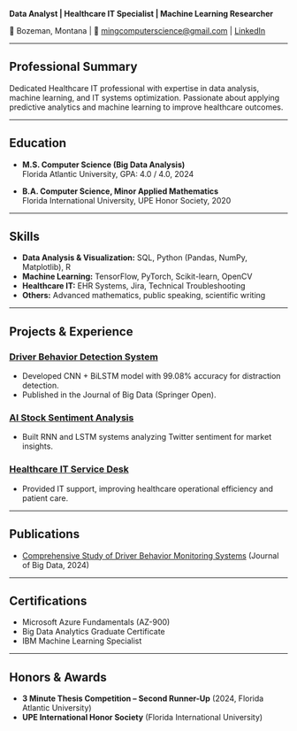 **Data Analyst | Healthcare IT Specialist | Machine Learning Researcher**

📍 Bozeman, Montana | 📧 [mingcomputerscience@gmail.com](mailto:mingcomputerscience@gmail.com) | [LinkedIn](https://www.linkedin.com/in/ming-ai)

---

## Professional Summary
Dedicated Healthcare IT professional with expertise in data analysis, machine learning, and IT systems optimization. Passionate about applying predictive analytics and machine learning to improve healthcare outcomes.

---

## Education
- **M.S. Computer Science (Big Data Analysis)**  
  Florida Atlantic University, GPA: 4.0 / 4.0, 2024

- **B.A. Computer Science, Minor Applied Mathematics**  
  Florida International University, UPE Honor Society, 2020

---

## Skills
- **Data Analysis & Visualization:** SQL, Python (Pandas, NumPy, Matplotlib), R  
- **Machine Learning:** TensorFlow, PyTorch, Scikit-learn, OpenCV  
- **Healthcare IT:** EHR Systems, Jira, Technical Troubleshooting  
- **Others:** Advanced mathematics, public speaking, scientific writing

---

## Projects & Experience
### [Driver Behavior Detection System](projects/driver_behavior_detection.md)
- Developed CNN + BiLSTM model with 99.08% accuracy for distraction detection.
- Published in the Journal of Big Data (Springer Open).

### [AI Stock Sentiment Analysis](projects/ai_stock_sentiment_analysis.md)
- Built RNN and LSTM systems analyzing Twitter sentiment for market insights.

### [Healthcare IT Service Desk](projects/healthcare_it_service_desk.md)
- Provided IT support, improving healthcare operational efficiency and patient care.

---

## Publications
- [Comprehensive Study of Driver Behavior Monitoring Systems](https://doi.org/10.1186/s40537-024-00890-0) (Journal of Big Data, 2024)

---

## Certifications
- Microsoft Azure Fundamentals (AZ-900)
- Big Data Analytics Graduate Certificate
- IBM Machine Learning Specialist

---

## Honors & Awards
- **3 Minute Thesis Competition – Second Runner-Up** (2024, Florida Atlantic University)
- **UPE International Honor Society** (Florida International University)

